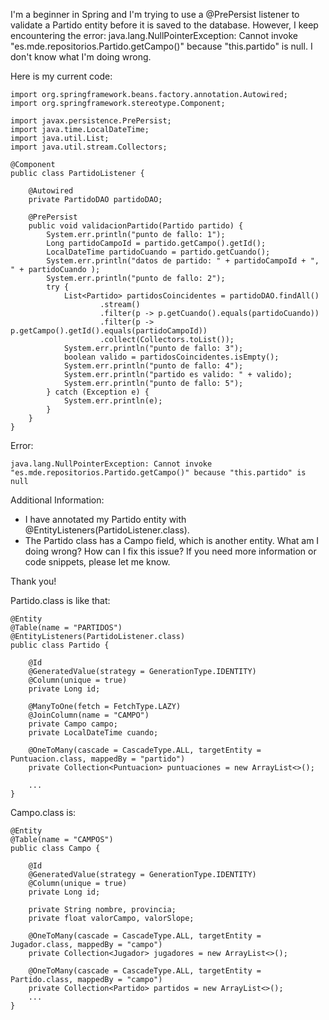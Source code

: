 I'm a beginner in Spring and I'm trying to use a @PrePersist listener to validate a Partido entity before it is saved to the database. However, I keep encountering the error: java.lang.NullPointerException: Cannot invoke "es.mde.repositorios.Partido.getCampo()" because "this.partido" is null. I don't know what I'm doing wrong.

Here is my current code:

    import org.springframework.beans.factory.annotation.Autowired;
    import org.springframework.stereotype.Component;

    import javax.persistence.PrePersist;
    import java.time.LocalDateTime;
    import java.util.List;
    import java.util.stream.Collectors;

    @Component
    public class PartidoListener {

        @Autowired
        private PartidoDAO partidoDAO; 

        @PrePersist
        public void validacionPartido(Partido partido) {
            System.err.println("punto de fallo: 1");
            Long partidoCampoId = partido.getCampo().getId();
            LocalDateTime partidoCuando = partido.getCuando();
            System.err.println("datos de partido: " + partidoCampoId + ", " + partidoCuando );
            System.err.println("punto de fallo: 2");
            try {
                List<Partido> partidosCoincidentes = partidoDAO.findAll()
                        .stream()
                        .filter(p -> p.getCuando().equals(partidoCuando))
                        .filter(p -> p.getCampo().getId().equals(partidoCampoId))
                        .collect(Collectors.toList());
                System.err.println("punto de fallo: 3");
                boolean valido = partidosCoincidentes.isEmpty();
                System.err.println("punto de fallo: 4");
                System.err.println("partido es valido: " + valido);
                System.err.println("punto de fallo: 5");
            } catch (Exception e) {
                System.err.println(e);
            }
        }
    }

Error:

    java.lang.NullPointerException: Cannot invoke "es.mde.repositorios.Partido.getCampo()" because "this.partido" is null

Additional Information:
- I have annotated my Partido entity with @EntityListeners(PartidoListener.class).
- The Partido class has a Campo field, which is another entity.
What am I doing wrong? How can I fix this issue? If you need more information or code snippets, please let me know.

Thank you!

Partido.class is like that:

    @Entity
    @Table(name = "PARTIDOS")
    @EntityListeners(PartidoListener.class)
    public class Partido {
        
        @Id
        @GeneratedValue(strategy = GenerationType.IDENTITY)
        @Column(unique = true)  
        private Long id;
        
        @ManyToOne(fetch = FetchType.LAZY)
        @JoinColumn(name = "CAMPO")
        private Campo campo;
        private LocalDateTime cuando;
        
        @OneToMany(cascade = CascadeType.ALL, targetEntity = Puntuacion.class, mappedBy = "partido")
        private Collection<Puntuacion> puntuaciones = new ArrayList<>();

        ...
    }

Campo.class is:

    @Entity
    @Table(name = "CAMPOS")
    public class Campo {
        
        @Id
        @GeneratedValue(strategy = GenerationType.IDENTITY)
        @Column(unique = true)  
        private Long id;
        
        private String nombre, provincia;
        private float valorCampo, valorSlope;
        
        @OneToMany(cascade = CascadeType.ALL, targetEntity = Jugador.class, mappedBy = "campo")
        private Collection<Jugador> jugadores = new ArrayList<>();
        
        @OneToMany(cascade = CascadeType.ALL, targetEntity = Partido.class, mappedBy = "campo")
        private Collection<Partido> partidos = new ArrayList<>();
        ...
    }